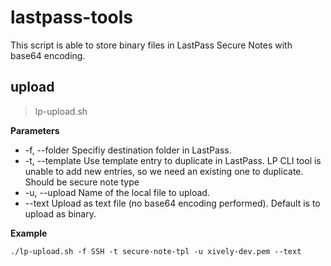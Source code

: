 # lastpass-tools

This script is able to store binary files in LastPass Secure Notes with base64 encoding.

## upload

> lp-upload.sh

**Parameters**

- -f, --folder
Specifiy destination folder in LastPass.
- -t, --template
Use template entry to duplicate in LastPass. LP CLI tool is unable to add new entries, so we need an existing one to duplicate. Should be secure note type
- -u, --upload
Name of the local file to upload.
- --text
Upload as text file (no base64 encoding performed). Default is to upload as binary.

**Example**

```
./lp-upload.sh -f SSH -t secure-note-tpl -u xively-dev.pem --text
```

